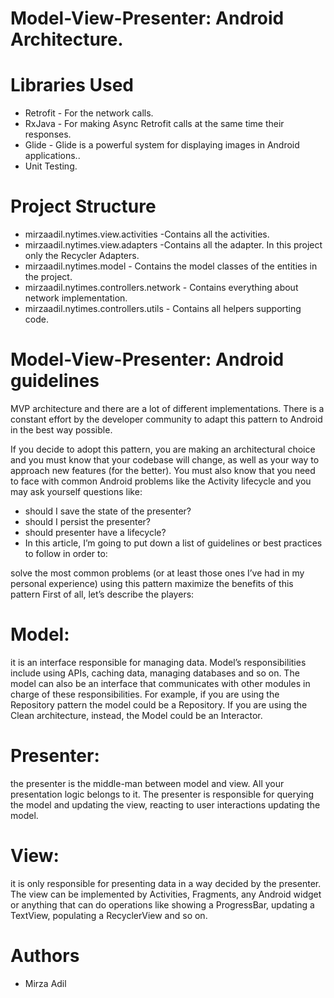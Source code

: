 # Model-View-Presenter: Android Architecture. 

# Libraries Used

- Retrofit - For the network calls.
- RxJava - For making Async Retrofit calls at the same time their responses.
- Glide  - Glide is a powerful system for displaying images in Android applications..
- Unit Testing.

# Project Structure

- mirzaadil.nytimes.view.activities -Contains all the activities.
- mirzaadil.nytimes.view.adapters -Contains all the adapter. In this project only the Recycler Adapters.
- mirzaadil.nytimes.model - Contains the model classes of the entities in the project.
- mirzaadil.nytimes.controllers.network - Contains everything about network implementation.
- mirzaadil.nytimes.controllers.utils - Contains all helpers supporting code.

# Model-View-Presenter: Android guidelines

MVP architecture and there are a lot of different implementations. There is a constant effort by the developer community to adapt this pattern to Android in the best way possible.

If you decide to adopt this pattern, you are making an architectural choice and you must know that your codebase will change, as well as your way to approach new features (for the better). You must also know that you need to face with common Android problems like the Activity lifecycle and you may ask yourself questions like:

- should I save the state of the presenter?
- should I persist the presenter?
- should presenter have a lifecycle?
- In this article, I’m going to put down a list of guidelines or best practices to follow in order to:

solve the most common problems (or at least those ones I’ve had in my personal experience) using this pattern
maximize the benefits of this pattern
First of all, let’s describe the players:

# Model: 
it is an interface responsible for managing data. Model’s responsibilities include using APIs, caching data, managing databases and so on. The model can also be an interface that communicates with other modules in charge of these responsibilities. For example, if you are using the Repository pattern the model could be a Repository. If you are using the Clean architecture, instead, the Model could be an Interactor.
# Presenter: 
the presenter is the middle-man between model and view. All your presentation logic belongs to it. The presenter is responsible for querying the model and updating the view, reacting to user interactions updating the model.
# View: 
it is only responsible for presenting data in a way decided by the presenter. The view can be implemented by Activities, Fragments, any Android widget or anything that can do operations like showing a ProgressBar, updating a TextView, populating a RecyclerView and so on.

# Authors
- Mirza Adil
